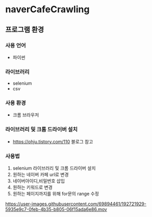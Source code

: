 # naverCafeCrawling

## 프로그램 환경
### 사용 언어
- 파이썬
### 라이브러리
- selenium
- csv
### 사용 환경
- 크롬 브라우저
### 라이브러리 및 크롬 드라이버 설치
- https://ohju.tistory.com/110 블로그 참고

### 사용법
1. selenium 라이브러리 및 크롬 드라이버 설치
2. 원하는 네이버 카페 url로 변경
3. 네이버아이디,비밀번호 삽입
4. 원하는 키워드로 변경
5. 원하는 페이지까지를 위해 for문의 range 수정 



https://user-images.githubusercontent.com/69894461/192721929-5935e9c7-0feb-4b35-b805-06f15ada6e86.mov

